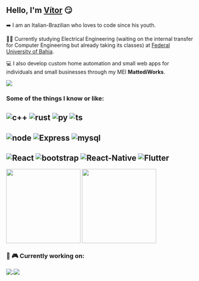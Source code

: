 ## Hello, I'm [Vítor](https://github.com/vtmattedi) 😏

➡️ I am an Italian-Brazilian who loves to code since his youth.

👨‍🎓 Currently studying Electrical Engineering (waiting on the internal transfer for Computer Engineering but already taking its classes) at [Federal University of Bahia](https://www.google.com/search?q=federal+university+of+bahia).

💻 I also develop custom home automation and small web apps for individuals and small businesses through my MEI **MattediWorks**.

<a href="https://www.linkedin.com/in/vitor-mattedi-dev/" target="_blank">
<img src="https://img.shields.io/badge/-LinkedIn-%230077B5?style=for-the-badge&logo=linkedin&logoColor=white" target="_blank">
</a> 

### Some of the things I know or like:

![c++](https://img.shields.io/badge/C%2B%2B-00599C?style=for-the-badge&logo=c%2B%2B&logoColor=white)
![rust](
https://img.shields.io/badge/Rust-000000?style=for-the-badge&logo=rust&logoColor=white)
![py](https://img.shields.io/badge/Python-14354C?style=for-the-badge&logo=python&logoColor=white)
![ts](https://img.shields.io/badge/TypeScript-007ACC?style=for-the-badge&logo=typescript&logoColor=white)
---
![node](https://img.shields.io/badge/Node.js-43853D?style=for-the-badge&logo=node.js&logoColor=white)
![Express](https://img.shields.io/badge/Express.js-404D59?style=for-the-badge)
![mysql](https://img.shields.io/badge/MySQL-00000F?style=for-the-badge&logo=mysql&logoColor=white)
---
![React](https://img.shields.io/badge/React-20232A?style=for-the-badge&logo=react&logoColor=61DAFB)
![bootstrap](https://img.shields.io/badge/Bootstrap-563D7C?style=for-the-badge&logo=bootstrap&logoColor=white)
![React-Native](https://img.shields.io/badge/React_Native-20232A?style=for-the-badge&logo=react&logoColor=61DAFB)
![Flutter](https://img.shields.io/badge/Flutter-02569B?style=for-the-badge&logo=flutter&logoColor=white)
---
<p>
<img height="200" align="center" src="https://github-readme-stats.vercel.app/api/top-langs?username=vtmattedi&size_weight=0.2&count_weight=1&hide=c,processing,makefile,batchfile,shell,cmake&layout=donut&theme=algolia" />
  <img height="200" align="center" src="https://github-readme-stats.vercel.app/api?username=vtmattedi&rank_icon=github&theme=algolia" />
</p>

### 🔬 🎮 Currently working on:

<a href="https://www.consoleadventure.com">
  <img align="center" src="https://github-readme-stats.vercel.app/api/pin/?username=vtmattedi&repo=consoleadventure&theme=algolia"/>
</a>
<a href="https://www.fullstackaws.onrender.com">
  <img align="center" src="https://github-readme-stats.vercel.app/api/pin/?username=vtmattedi&repo=fullstackaws&theme=algolia"/>
</a>



